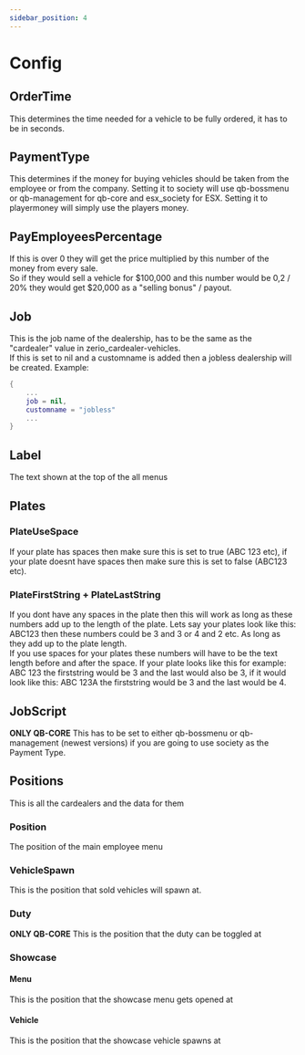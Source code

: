 ```yaml
---
sidebar_position: 4
---
```


# Config

## OrderTime

This determines the time needed for a vehicle to be fully ordered, it has to be in seconds.

## PaymentType

This determines if the money for buying vehicles should be taken from the employee or from the company. Setting it to society will use qb-bossmenu or qb-management for qb-core and esx_society for ESX. Setting it to playermoney will simply use the players money.

## PayEmployeesPercentage

If this is over 0 they will get the price multiplied by this number of the money from every sale.<br/>
So if they would sell a vehicle for $100,000 and this number would be 0,2 / 20% they would get $20,000 as a "selling bonus" / payout.

## Job

This is the job name of the dealership, has to be the same as the "cardealer" value in zerio_cardealer-vehicles.<br/>
If this is set to nil and a customname is added then a jobless dealership will be created. Example:

```lua
{
    ...
    job = nil,
    customname = "jobless"
    ...
}
```

## Label

The text shown at the top of the all menus

## Plates

### PlateUseSpace

If your plate has spaces then make sure this is set to true (ABC 123 etc), if your plate doesnt have spaces then make sure this is set to false (ABC123 etc).

### PlateFirstString + PlateLastString

If you dont have any spaces in the plate then this will work as long as these numbers add up to the length of the plate. Lets say your plates look like this: ABC123 then these numbers could be 3 and 3 or 4 and 2 etc. As long as they add up to the plate length.<br/>
If you use spaces for your plates these numbers will have to be the text length before and after the space. If your plate looks like this for example: ABC 123 the firststring would be 3 and the last would also be 3, if it would look like this: ABC 123A the firststring would be 3 and the last would be 4.

## JobScript

**ONLY QB-CORE** This has to be set to either qb-bossmenu or qb-management (newest versions) if you are going to use society as the Payment Type.

## Positions

This is all the cardealers and the data for them

### Position

The position of the main employee menu

### VehicleSpawn

This is the position that sold vehicles will spawn at.

### Duty

**ONLY QB-CORE** This is the position that the duty can be toggled at

### Showcase

#### Menu

This is the position that the showcase menu gets opened at

#### Vehicle

This is the position that the showcase vehicle spawns at
